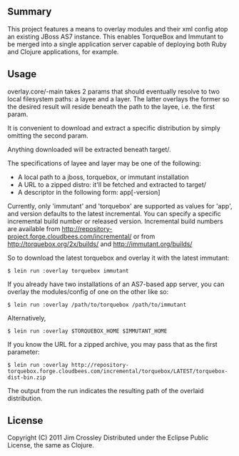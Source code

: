 ## Summary

This project features a means to overlay modules and their xml config
atop an existing JBoss AS7 instance. This enables TorqueBox and
Immutant to be merged into a single application server capable of
deploying both Ruby and Clojure applications, for example.

## Usage

overlay.core/-main takes 2 params that should eventually resolve to
two local filesystem paths: a layee and a layer. The latter overlays
the former so the desired result will reside beneath the path to the
layee, i.e. the first param.

It is convenient to download and extract a specific distribution by
simply omitting the second param.

Anything downloaded will be extracted beneath target/.

The specifications of layee and layer may be one of the following:

 - A local path to a jboss, torquebox, or immutant installation
 - A URL to a zipped distro: it'll be fetched and extracted to target/
 - A descriptor in the following form: app[-version]

Currently, only 'immutant' and 'torquebox' are supported as values for
'app', and version defaults to the latest incremental. You can 
specify a specific incremental build number or released version. 
Incremental build numbers are available from 
http://repository-project.forge.cloudbees.com/incremental/ or from
http://torquebox.org/2x/builds/ and http://immutant.org/builds/


So to download the latest torquebox and overlay it with the latest
immutant:

    $ lein run :overlay torquebox immutant

If you already have two installations of an AS7-based app server, you
can overlay the modules/config of one on the other like so:

    $ lein run :overlay /path/to/torquebox /path/to/immutant

Alternatively,

    $ lein run :overlay $TORQUEBOX_HOME $IMMUTANT_HOME

If you know the URL for a zipped archive, you may pass that as the
first parameter:

    $ lein run :overlay http://repository-torquebox.forge.cloudbees.com/incremental/torquebox/LATEST/torquebox-dist-bin.zip

The output from the run indicates the resulting path of the overlaid
distribution.

## License

Copyright (C) 2011 Jim Crossley
Distributed under the Eclipse Public License, the same as Clojure.
